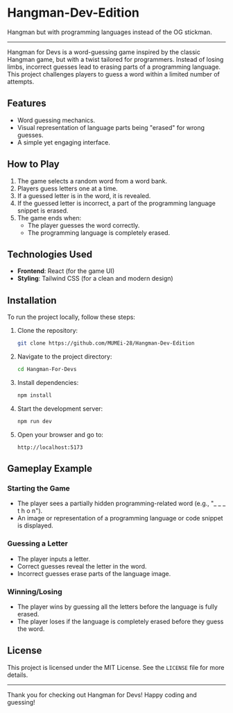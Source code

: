 # Hangman-Dev-Edition
 Hangman but with programming languages instead of the OG stickman.

---

Hangman for Devs is a word-guessing game inspired by the classic Hangman game, but with a twist tailored for programmers. Instead of losing limbs, incorrect guesses lead to erasing parts of a programming language. This project challenges players to guess a word within a limited number of attempts.

## Features
- Word guessing mechanics.
- Visual representation of language parts being "erased" for wrong guesses.
- A simple yet engaging interface.

## How to Play
1. The game selects a random word from a word bank.
2. Players guess letters one at a time.
3. If a guessed letter is in the word, it is revealed.
4. If the guessed letter is incorrect, a part of the programming language snippet is erased.
5. The game ends when:
   - The player guesses the word correctly.
   - The programming language is completely erased.

## Technologies Used
- **Frontend**: React (for the game UI)
- **Styling**: Tailwind CSS (for a clean and modern design)

## Installation
To run the project locally, follow these steps:

1. Clone the repository:
   ```bash
   git clone https://github.com/MUMEi-28/Hangman-Dev-Edition
   ```

2. Navigate to the project directory:
   ```bash
   cd Hangman-For-Devs
   ```

3. Install dependencies:
   ```bash
   npm install
   ```

4. Start the development server:
   ```bash
   npm run dev
   ```

5. Open your browser and go to:
   ```
   http://localhost:5173
   ```

## Gameplay Example
### Starting the Game
- The player sees a partially hidden programming-related word (e.g., "_ _ _ t h o n").
- An image or representation of a programming language or code snippet is displayed.

### Guessing a Letter
- The player inputs a letter.
- Correct guesses reveal the letter in the word.
- Incorrect guesses erase parts of the language image.

### Winning/Losing
- The player wins by guessing all the letters before the language is fully erased.
- The player loses if the language is completely erased before they guess the word.


## License
This project is licensed under the MIT License. See the `LICENSE` file for more details.

---

Thank you for checking out Hangman for Devs! Happy coding and guessing!

